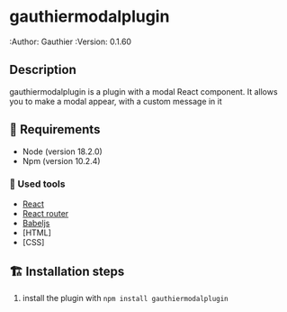 # gauthiermodalplugin

:Author: Gauthier
:Version: $0.1.60$

## Description


gauthiermodalplugin is a plugin with a modal React component. It allows you to make a modal appear, with a custom message in it


## 🚀 Requirements

- Node (version 18.2.0)
- Npm (version 10.2.4)

### 🔧 Used tools

- [React](https://reactjs.org/)
- [React router](https://reactrouter.com/en/)
- [Babeljs](https://babeljs.io/)
- [HTML]
- [CSS]

## 🏗️ Installation steps

1. install the plugin with `npm install gauthiermodalplugin`
